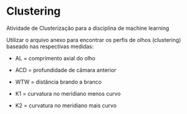 # Clustering
Atividade de Clusterização para a disciplina de machine learning

Utilizar o arquivo anexo para encontrar os perfis de olhos (clustering) baseado nas respectivas medidas:

* AL = comprimento axial do olho

* ACD = profundidade de câmara anterior

* WTW = distância brando a branco

* K1 = curvatura no meridiano menos curvo

* K2 = curvatura no meridiano mais curvo

